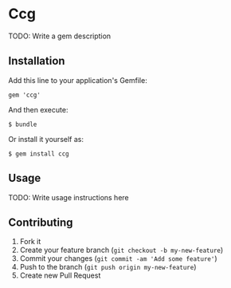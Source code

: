 # Ccg

TODO: Write a gem description

## Installation

Add this line to your application's Gemfile:

    gem 'ccg'

And then execute:

    $ bundle

Or install it yourself as:

    $ gem install ccg

## Usage

TODO: Write usage instructions here

## Contributing

1. Fork it
2. Create your feature branch (`git checkout -b my-new-feature`)
3. Commit your changes (`git commit -am 'Add some feature'`)
4. Push to the branch (`git push origin my-new-feature`)
5. Create new Pull Request
